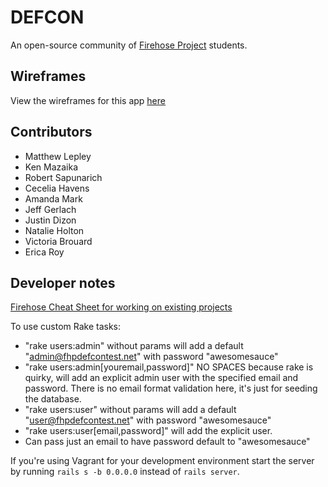 # DEFCON

An open-source community of [Firehose Project](http://thefirehoseproject.com) students.

## Wireframes

View the wireframes for this app [here](https://github.com/FirehoseCommunity/DEFCON/blob/master/Wireframes.md)

## Contributors

* Matthew Lepley
* Ken Mazaika
* Robert Sapunarich
* Cecelia Havens
* Amanda Mark
* Jeff Gerlach
* Justin Dizon
* Natalie Holton
* Victoria Brouard
* Erica Roy

## Developer notes

[Firehose Cheat Sheet for working on existing projects](http://www.thefirehoseproject.com/cheat-sheets/working-on-existing-projects)

To use custom Rake tasks:
* "rake users:admin" without params will add a default "admin@fhpdefcontest.net" with password "awesomesauce"
* "rake users:admin[youremail,password]" NO SPACES because rake is quirky, will add an explicit admin user with the specified email and password. There is no email format validation here, it's just for seeding the database.
* "rake users:user" without params will add a default "user@fhpdefcontest.net" with password "awesomesauce"
* "rake users:user[email,password]" will add the explicit user.
* Can pass just an email to have password default to "awesomesauce"

If you're using Vagrant for your development environment start the server by running
`rails s -b 0.0.0.0`
instead of `rails server`.